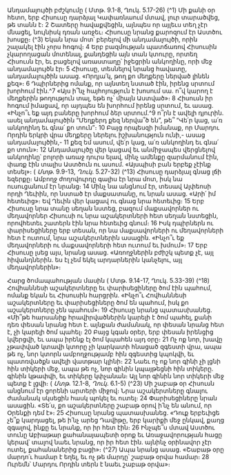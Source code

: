 
Անդամալույծի բժշկումը
( Մտթ. 9.1-8, Ղուկ. 5.17-26)
(^1) Մի քանի օր հետո, երբ Հիսուսը դարձյալ Կափառնաում մտավ, լուր տարածվեց, թե տանն է։ 2 Շատերը
հավաքվեցին, այնպես որ այլեւս տեղ չէր մնացել, նույնիսկ դռան առջեւ։ Հիսուսը նրանց քարոզում էր Աստծու խոսքը։
(^3) Եկան նրա մոտ՝ բերելով մի անդամալույծի, որին շալակել էին չորս հոգով։ 4 Երբ բազմության պատճառով Հիսուսին
չկարողացան մոտենալ, քանդեցին այն տան կտուրը, որտեղ Հիսուսն էր, եւ բացելով առաստաղը՝ իջեցրին անկողինը,
որի մեջ անդամալույծն էր։ 5 Հիսուսը, տեսնելով նրանց հավատը, անդամալույծին ասաց. «Որդյա՛կ, թող քո մեղքերը
ներված լինեն քեզ»։ 6 Դպիրներից ոմանք, որ այնտեղ նստած էին, իրենց սրտում խորհում էին.^7 «Այս ի՞նչ հայհոյություն
է խոսում սա. ո՞վ կարող է մեղքերին թողություն տալ, եթե ոչ՝ միայն Աստված»։ 8 Հիսուսն իր հոգում իմացավ, որ այդպես
են խորհում իրենց սրտում, եւ ասաց. «Ինչո՞ւ եք այդ բաները խորհում ձեր սրտում.^9 ո՞րն է ավելի դյուրին. ասել
անդամալույծին “Մեղքերդ քեզ ներվա՞ծ են”, թե՞ “Վե՛ր կաց, ա՛ռ անկողինդ եւ գնա՛ քո տուն”։ 10 Բայց որպեսզի իմանաք,
որ Մարդու Որդին երկրի վրա մեղքերը ներելու իշխանություն ունի,- ասաց անդամալույծին,- 11 քեզ եմ ասում, վե՛ր կաց,
ա՛ռ անկողինդ եւ գնա՛ քո տուն»։ 12 Անդամալույծը վեր կացավ եւ անմիջապես վերցնելով անկողինը՝ բոլորի առաջ դուրս
ելավ, մինչ ամենքը զարմանում էին, փառք էին տալիս Աստծուն ու ասում. «Այսպիսի բան երբեք չէինք տեսել»։
( _Մտթ_. 9.9-13, _Ղուկ_. 5.27-32)
(^13) Հիսուսը դարձյալ գնաց լճի եզերքը։ Ամբողջ ժողովուրդը գալիս էր նրա մոտ, իսկ նա ուսուցանում էր նրանց։ 14 Մինչ
նա անցնում էր, տեսավ Ալփեոսի որդի Ղեւիին, որ նստած էր մաքսատանը, ու նրան ասաց. «Արի՛ իմ հետեւից»։ Եվ Ղեւին
վեր կացավ ու գնաց նրա հետեւից։ 15 Երբ Հիսուսը նրա տանը սեղան նստեց, բազում մաքսավորներ ու մեղավորներ
Հիսուսի ու նրա աշակերտների հետ սեղան նստեցին, որովհետեւ շատերն էին նրա հետեւից գնում։ 16 Իսկ դպիրներն ու
փարիսեցիները երբ տեսան, որ նա մաքսավորների ու մեղավորների հետ է ուտում, նրա աշակերտներին ասացին.
«Ինչո՞ւ եք մեղավորների ու մաքսավորների հետ ուտում եւ խմում»։ 17 Երբ Հիսուսը լսեց այս, նրանց ասաց. «Առողջներին
բժիշկ պետք չէ, այլ հիվանդներին. ես էլ չեմ եկել արդարներին կանչելու, այլ մեղավորներին»։


Հարց ծոմապահության մասին
( Մտթ. 9.14-17, Ղուկ. 5.33-39)
(^18) Հովհաննեսի աշակերտները եւ փարիսեցիները ծոմ էին պահում, ոմանք եկան եւ Հիսուսին հարցրին. «Ինչո՞ւ
Հովհաննեսի աշակերտները եւ փարիսեցիները ծոմ են պահում, իսկ քո աշակերտները չեն պահում»։ 19 Հիսուսը նրանց
պատասխանեց. «Մի՞թե հարսանիք հրավիրվածներին կարելի է ծոմ պահել, քանի դեռ փեսան նրանց հետ է. այնքան
ժամանակ, որ փեսան նրանց հետ է, չի կարելի ծոմ պահել։ 20 Բայց կգան օրեր, երբ փեսան իրենցից կվերցվի, եւ ապա
իրենք էլ ծոմ կպահեն այդ օրը։ 21 Ոչ ոք նոր, խավը չթափված կտավի կտորը չի կարկատի հնացած զգեստի վրա, ապա
թե ոչ, նոր կտորն ամբողջությամբ հին զգեստից կպոկվի, եւ պատռվածքն ավելի վատթար կլինի։ 22 Նաեւ ոչ ոք նոր գինի
չի լցնի հին տիկերի մեջ, ապա թե ոչ, նոր գինին կպայթեցնի հին տիկերը. գինին կթափվի, եւ տիկերը կփչանան։ Այլ նոր
գինին նոր տիկերի մեջ պետք է լցվի։
( _Մտթ_. 12.1-8, _Ղուկ_. 6.1-5)
(^23) Մի շաբաթ օր Հիսուսն անցնում էր ցորենի արտերի միջով։ Նրա աշակերտները գնալու ժամանակ սկսեցին հասկ
պոկել եւ ուտել։ 24 Փարիսեցիները նրան ասացին. «Տե՛ս, քո աշակերտները շաբաթ օրով ի՛նչ են անում, որ Օրենքի դեմ
է»։ 25 Հիսուսը նրանց պատասխանեց. «Դուք երբեւիցե չե՞ք կարդացել, թե ի՛նչ արեց Դավիթը, երբ կարիքի մեջ ընկավ,
քաղց զգալով, ինքը եւ նրանք, որ իր հետ էին։ 26 Ինչպե՞ս մտավ Աստծու տունը Աբիաթար քահանայապետի օրոք եւ
Առաջավորության հացը կերավ՝ տալով նաեւ նրանց, որ իր հետ էին. այնինչ օրինավոր չէր ուտել, քահանաներից բացի»։
(^27) Ապա նրանց ասաց. «Շաբաթ օրը մարդո՛ւ համար է եղել, եւ ոչ թե մարդը՝ շաբաթ օրվա համար։ 28 Ուրեմն՝ Մարդու
Որդին տերն է նաեւ շաբաթ օրվա»։
